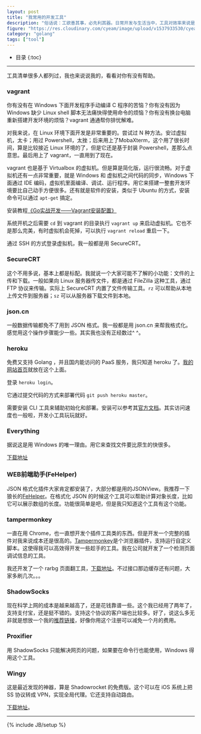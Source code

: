 ```yaml
---
layout: post
title: "我常用的开发工具"
description: "俗话说：工欲善其事，必先利其器。日常开发与生活当中，工具对效率来说是非常重要的。工具用得好，往往能达到事半功倍的效果。"
figure: "https://res.cloudinary.com/cyeam/image/upload/v1537933530/cyeam/12568bc983f252c.jpg"
category: "golang"
tags: ["tool"]
---
```


* 目录
{:toc}

---

工具清单很多人都列过，我也来说说我的，看看对你有没有帮助。

### vagrant

你有没有在 Windows 下面开发程序手动编译 C 程序的苦恼？你有没有因为 Windows 缺少 Linux shell 脚本无法痛快得使用命令的烦恼？你有没有换台电脑重新搭建开发环境的烦恼？vagrant 通通帮你排忧解难。

对我来说，在 Linux 环境下面开发是非常重要的。尝试过 N 种方法。安过虚拟机，太卡；用过 Powershell，太挫；后来用上了MobaXterm，这个用了很长时间，算是比较接近 Linux 环境的了，但是它还是基于封装 Powershell，差那么点意思。最后用上了 vagrant，一直用到了现在。

vagrant 也是基于 Virtualbox 的虚拟机。但是算是简化版，运行很流畅。对于虚拟机还有一点非常重要，就是 Windows 和 虚拟机之间代码的同步，Windows 下面通过 IDE 编码，虚拟机里面编译、调试、运行程序。用它来搭建一整套开发环境要比自己动手方便很多。还有就是软件的安装，类似于 Ubuntu 的方式，安装命令可以通过 `apt-get` 搞定。

安装教程[《Go实战开发——Vagrant安装配置》](https://github.com/astaxie/go-best-practice/blob/master/ebook/zh/01.2.md)

<ins class="adsbygoogle"
     style="display:block; text-align:center;"
     data-ad-layout="in-article"
     data-ad-format="fluid"
     data-ad-client="ca-pub-1651120361108148"
     data-ad-slot="4918476613"></ins>
<script>
     (adsbygoogle = window.adsbygoogle || []).push({});
</script>

系统开机之后需要 `cd` 到 vagrant 的目录执行 `vagrant up` 来启动虚拟机。它也不是那么完美，有时虚拟机会死掉，可以执行 `vagrant reload` 重启一下。

通过 SSH 的方式登录虚拟机，我一般都是用 SecureCRT。

### SecureCRT

这个不用多说，基本上都是标配。我就说一个大家可能不了解的小功能：文件的上传和下载。一般如果向 Linux 服务器传文件，都是通过 FileZilla 这种工具，通过 FTP 协议来传输。实际上 SecureCRT 内置了文件传输工具。`rz` 可以帮助从本地上传文件到服务器；`sz` 可以从服务器下载文件到本地。

### json.cn

一般数据传输都免不了用到 JSON 格式。我一般都是用 json.cn 来帮我格式化。感觉用这个操作步骤能少一些。其实我也没有正经数过^ ^。

### heroku

免费又支持 Golang ，并且国内能访问的 PaaS 服务，我只知道 heroku 了。[我的网站首页](https://www.cyeam.com)就放在这个上面。

登录 `heroku login`。

它通过提交代码的方式来部署代码 `git push heroku master`。

需要安装 CLI 工具来辅助初始化和部署。安装可以参考其[官方文档](https://devcenter.heroku.com/articles/heroku-cli)。其实访问速度也一般啦，开发小工具玩玩就好。

### Everything

据说这是用 Windows 的唯一理由。用它来查找文件要比原生的快很多。

[下载地址](https://everything.en.softonic.com/)

### WEB前端助手(FeHelper)

JSON 格式化插件大家肯定都安装了，大部分都是用的JSONView。我推荐一下狼长的[FeHelper](https://chrome.google.com/webstore/detail/web%E5%89%8D%E7%AB%AF%E5%8A%A9%E6%89%8Bfehelper/pkgccpejnmalmdinmhkkfafefagiiiad?utm_source=plus)。在格式化 JSON 的时候这个工具可以帮助计算对象长度，比如它可以展示数组的长度。功能很简单是吧，但是我只知道这个工具有这个功能。

### tampermonkey

一直在用 Chrome，也一直想开发个插件工具类的东西。但是开发一个完整的插件对我来说成本还是很高的。[Tampermonkey](http://tampermonkey.net/)是个浏览器插件，支持运行自定义脚本。这使得我可以高效得开发一些趁手的工具。我在公司就开发了一个检测页面调试信息的工具。

我还开发了一个 rarbg 页面翻工具，[下载地址](https://greasyfork.org/zh-CN/scripts/27376-rarbg)。不过接口那边缓存还有问题，大家多刷几次。。。

### ShadowSocks

现在科学上网的成本是越来越高了，还是花钱靠谱一些。这个我已经用了两年了，支持支付宝，还是挺不错的。支持这个协议的客户端也比较多。好了，说这么多无非就是想放一个我的[推荐链接](https://portal.shadowsocks.to/aff.php?aff=5842)，好像你用这个注册可以减免一个月的费用。

### Proxifier

用 ShadowSocks 只能解决网页的问题，如果要在命令行也能使用，Windows 得用这个工具。

### Wingy

这是最近发现的神器，算是 Shadowrocket 的免费版。这个可以在 iOS 系统上把 SS 协议转成 VPN，实现全局代理。它还支持自动路由。

[下载地址](https://itunes.apple.com/us/app/wingy-http-s-socks5-proxy-utility/id1178584911?mt=8)。




---

{% include JB/setup %}
